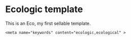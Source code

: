 # Ecologic template

This is an Eco, my first sellable template.

```
<meta name="keywords" content="ecologic,ecological" >
```